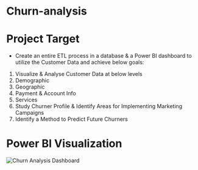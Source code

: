 # Churn-analysis

# Project Target

- Create an entire ETL process in a database & a Power BI dashboard to utilize the Customer Data and achieve below goals:

1. Visualize & Analyse Customer Data at below levels
2. Demographic
3. Geographic
4. Payment & Account Info
5. Services
6. Study Churner Profile & Identify Areas for Implementing Marketing Campaigns
7. Identify a Method to Predict Future Churners


# Power BI Visualization
![Churn Analysis Dashboard](https://github.com/user-attachments/assets/c61a93ba-9b9b-403d-8f83-824116ab4341)

